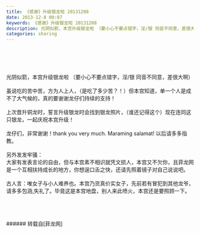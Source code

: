 ```yaml
---
title: 《感谢》升级银龙啦 20131208
date: 2013-12-8 00:07
keywords: 《感谢》升级银龙啦 20131208
description: 光阴似箭，本宫升级银龙啦 （要小心不要点错字，淫/银 同音不同意，差很大啊）虽说吃的苦中苦，方为人上人，（是吃了多少苦？！）但本宫知道，单一个人是成不了大气候的，真的要谢谢龙仔们持续的支持！上次晋升铜龙时，誓言升级银龙时会找到银龙照片，（谁还记得这个）现在连同这只银龙，一起庆祝本宫升级！龙仔们，非常谢谢！thank you very much. Maraming salamat! 以后请多多指教。另外发发牢骚：大家有发表言论的自由，但与本宫素不相识就凭文损人，本宫又不欠你，且菲龙网是一个互相扶持成长的地方，你想逞口舌之快，还请先照着镜子对自己说说吧。古人言：唯女子与小人难养也。本宫乃货真价实女子，先前若有冒犯到其他龙爷，请多多包涵,失礼了。毕竟这是本宫地盘，别人来此喷火，本宫还是要照顾一下。
categories: sharing
---
```

<td class="t_f" id="postmessage_82192">

<br/>
<br/>
<br/>
<br/>
光阴似箭，本宫升级银龙啦 （要小心不要点错字，淫/银 同音不同意，差很大啊）<br/>
<br/>
虽说吃的苦中苦，方为人上人，（是吃了多少苦？！）但本宫知道，单一个人是成不了大气候的，真的要谢谢龙仔们持续的支持！<br/>
<br/>
上次晋升铜龙时，誓言升级银龙时会找到银龙照片，（谁还记得这个）现在连同这只银龙，一起庆祝本宫升级！<br/>
<br/>
龙仔们，非常谢谢！thank you very much. Maraming salamat! 以后请多多指教。<br/>
<br/>
另外发发牢骚：<br/>
大家有发表言论的自由，但与本宫素不相识就凭文损人，本宫又不欠你，且菲龙网是一个互相扶持成长的地方，你想逞口舌之快，还请先照着镜子对自己说说吧。<br/>
<br/>
古人言：唯女子与小人难养也。本宫乃货真价实女子，先前若有冒犯到其他龙爷，请多多包涵,失礼了。毕竟这是本宫地盘，别人来此喷火，本宫还是要照顾一下。<br/>
<br/>
<br/>
<br/>
<br/>
</td>
###### 转载自[菲龙网]